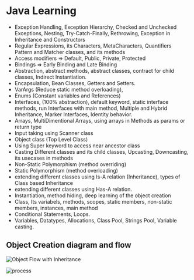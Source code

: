 # Java Learning

- Exception Handling, Exception Hierarchy, Checked and Unchecked Exceptions, Nesting, Try-Catch-Finally, Rethrowing, Exception in Inheritance and Constructors 
- Regular Expressions, its Characters, MetaCharacters, Quantifiers Pattern and Matcher classes, and its methods
- Access modifiers => Default, Public, Private, Protected
- Bindings => Early Binding and Late Binding
- Abstraction, abstract methods, abstract classes, contract for child classes, Indirect Instantiation. 
- Encapsulation, Bean Classes, Getters and Setters.
- VarArgs (Reduce static method overloading),
- Enums (Constant variables and References)
- Interfaces, (100% abstraction), default keyword, static interface methods, run Interfaces with main method, Multiple and Hybrid Inheritance, Marker Interfaces, Identity behavior.
- Arrays, MultiDimentional Arrays, using arrays in Methods as params or return type
- Input taking using Scanner class
- Object class (Top Level Class)
- Using Super keyword to access near ancestor class
- Casting Different classes and its child classes, Upcasting, Downcasting, its usecases in methods
- Non-Static Polymorphism (method overriding)
- Static Polymorphism (method overloading)
- extending different classes using Is-A relation (Inheritance), types of Class based Inheritance
- extending different classes using Has-A relation.
- Instantiation, method hiding, deep learning of the object creation
- Class, Its variabels, methods, scopes, static members, non-static members, instances, main method
- Conditional Statements, Loops.
- Variables, Datatypes, Allocations, Class Pool, Strings Pool, Variable casting.

## Object Creation diagram and flow
![Object Flow with Inheritance](https://github.com/user-attachments/assets/90fc16bc-557e-4303-a203-27ec357e915a)

![process](https://github.com/user-attachments/assets/4623109d-4e74-446f-804b-cf666c86a845)
